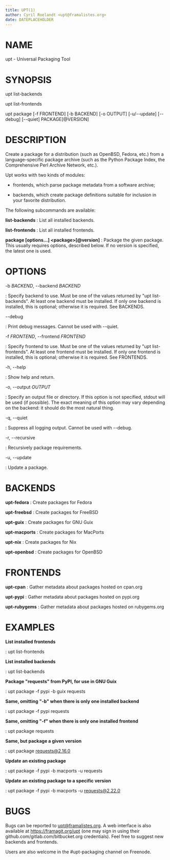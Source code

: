 ```yaml
---
title: UPT(1)
author: Cyril Roelandt <upt@framalistes.org>
date: DATEPLACEHOLDER
---
```


# NAME

upt - Universal Packaging Tool

# SYNOPSIS

upt list-backends

upt list-frontends

upt package [-f FRONTEND] [-b BACKEND] [-o OUTPUT] [-u/\--update] [\--debug] [\--quiet] PACKAGE[@VERSION]

# DESCRIPTION
Create a package for a distribution (such as OpenBSD, Fedora, etc.) from a
language-specific package archive (such as the Python Package Index, the
Comprehensive Perl Archive Network, etc.).

Upt works with two kinds of modules:

- frontends, which parse package metadata from a software archive;

- backends, which create package definitions suitable for inclusion in your
  favorite distribution.

The following subcommands are available:

**list-backends**
: List all installed backends.

**list-frontends**
: List all installed frontends.

**package [options...] \<package>[@version]**
: Package the given package. This usually requires options, described below.
  If no version is specified, the latest one is used.


# OPTIONS
-b *BACKEND*, \--backend *BACKEND*

: Specify backend to use. Must be one of the values returned by "upt
list-backends". At least one backend must be installed. If only one backend is
installed, this is optional; otherwise it is required. See BACKENDS.

\--debug

: Print debug messages. Cannot be used with \--quiet.

-f *FRONTEND*, \--frontend *FRONTEND*

: Specify frontend to use. Must be one of the values returned by "upt
list-frontends". At least one frontend must be installed. If only one frontend
is installed, this is optional; otherwise it is required. See FRONTENDS.

-h, \--help

: Show help and return.

-o, \--output *OUTPUT*

: Specify an output file or directory. If this option is not specified, stdout
will be used (if possible). The exact meaning of this option may vary depending
on the backend: it should do the most natural thing.

-q, \--quiet

: Suppress all logging output. Cannot be used with \--debug.

-r, \--recursive

: Recursively package requirements.

-u, \--update

: Update a package.


# BACKENDS
**upt-fedora**
: Create packages for Fedora

**upt-freebsd**
: Create packages for FreeBSD

**upt-guix**
: Create packages for GNU Guix

**upt-macports**
: Create packages for MacPorts

**upt-nix**
: Create packages for Nix

**upt-openbsd**
: Create packages for OpenBSD

# FRONTENDS
**upt-cpan**
: Gather metadata about packages hosted on cpan.org

**upt-pypi**
: Gather metadata about packages hosted on pypi.org

**upt-rubygems**
: Gather metadata about packages hosted on rubygems.org

# EXAMPLES

**List installed frontends**

: upt list-frontends

**List installed backends**

: upt list-backends

**Package "requests" from PyPI, for use in GNU Guix**

: upt package -f pypi -b guix requests

**Same, omitting "-b" when there is only one installed backend**

: upt package -f pypi requests

**Same, omitting "-f" when there is only one installed frontend**

: upt package requests


**Same, but package a given version**

: upt package requests@2.16.0

**Update an existing package**

: upt package -f pypi -b macports -u requests

**Update an existing package to a specific version**

: upt package -f pypi -b macports -u requests@2.22.0

# BUGS

Bugs can be reported to upt@framalistes.org. A web interface is also available
at https://framagit.org/upt (one may sign in using their
github.com/gitlab.com/bitbucket.org credentials). Feel free to suggest new
backends and frontends.

Users are also welcome in the #upt-packaging channel on Freenode.
